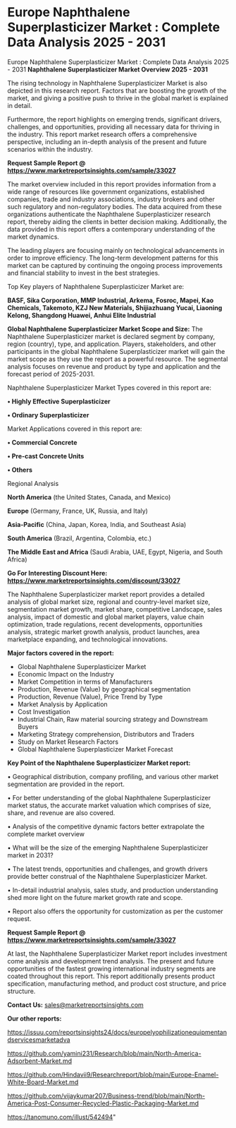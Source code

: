 # Europe Naphthalene Superplasticizer Market : Complete Data Analysis 2025 - 2031
Europe Naphthalene Superplasticizer Market : Complete Data Analysis 2025 - 2031
<Strong> Naphthalene Superplasticizer Market Overview 2025 - 2031</strong>

The rising technology in Naphthalene Superplasticizer Market is also depicted in this research report. Factors that are boosting the growth of the market, and giving a positive push to thrive in the global market is explained in detail.

Furthermore, the report highlights on emerging trends, significant drivers, challenges, and opportunities, providing all necessary data for thriving in the industry. This report market research offers a comprehensive perspective, including an in-depth analysis of the present and future scenarios within the industry.

<strong>Request Sample Report @ <a href=https://www.marketreportsinsights.com/sample/33027>https://www.marketreportsinsights.com/sample/33027</a></strong>

The market overview included in this report provides information from a wide range of resources like government organizations, established companies, trade and industry associations, industry brokers and other such regulatory and non-regulatory bodies. The data acquired from these organizations authenticate the Naphthalene Superplasticizer research report, thereby aiding the clients in better decision making. Additionally, the data provided in this report offers a contemporary understanding of the market dynamics.

The leading players are focusing mainly on technological advancements in order to improve efficiency. The long-term development patterns for this market can be captured by continuing the ongoing process improvements and financial stability to invest in the best strategies.

Top Key players of Naphthalene Superplasticizer Market are:

<strong>BASF, Sika Corporation, MMP Industrial, Arkema, Fosroc, Mapei, Kao Chemicals, Takemoto, KZJ New Materials, Shijiazhuang Yucai, Liaoning Kelong, Shangdong Huawei, Anhui Elite Industrial</strong>

<strong><b>Global Naphthalene Superplasticizer Market Scope and Size:</b></strong>
The Naphthalene Superplasticizer market is declared segment by company, region (country), type, and application. Players, stakeholders, and other participants in the global Naphthalene Superplasticizer market will gain the market scope as they use the report as a powerful resource. The segmental analysis focuses on revenue and product by type and application and the forecast period of 2025-2031.

Naphthalene Superplasticizer Market Types covered in this report are:

<strong>•  Highly Effective Superplasticizer

•  Ordinary Superplasticizer</strong>

Market Applications covered in this report are:

<strong>•  Commercial Concrete

•  Pre-cast Concrete Units

•  Others</strong> 

Regional Analysis

<strong>North America</strong> (the United States, Canada, and Mexico)

<strong>Europe</strong> (Germany, France, UK, Russia, and Italy)

<strong>Asia-Pacific</strong> (China, Japan, Korea, India, and Southeast Asia)

<strong>South America</strong> (Brazil, Argentina, Colombia, etc.)

<strong>The Middle East and Africa</strong> (Saudi Arabia, UAE, Egypt, Nigeria, and South Africa)

<strong>Go For Interesting Discount Here: <a href=https://www.marketreportsinsights.com/discount/33027>https://www.marketreportsinsights.com/discount/33027</a></strong>

The Naphthalene Superplasticizer market report provides a detailed analysis of global market size, regional and country-level market size, segmentation market growth, market share, competitive Landscape, sales analysis, impact of domestic and global market players, value chain optimization, trade regulations, recent developments, opportunities analysis, strategic market growth analysis, product launches, area marketplace expanding, and technological innovations.

<strong><b>Major factors covered in the report:</b></strong>
<ul>
  <li>Global Naphthalene Superplasticizer Market </li>
  <li>Economic Impact on the Industry</li>
  <li>Market Competition in terms of Manufacturers</li>
  <li>Production, Revenue (Value) by geographical segmentation</li>
  <li>Production, Revenue (Value), Price Trend by Type</li>
  <li>Market Analysis by Application</li>
  <li>Cost Investigation</li>
  <li>Industrial Chain, Raw material sourcing strategy and Downstream Buyers</li>
  <li>Marketing Strategy comprehension, Distributors and Traders</li>
  <li>Study on Market Research Factors</li>
  <li>Global Naphthalene Superplasticizer Market Forecast</li>
</ul>

<strong><b>Key Point of the Naphthalene Superplasticizer Market report:</b></strong>

• Geographical distribution, company profiling, and various other market segmentation are provided in the report.

• For better understanding of the global Naphthalene Superplasticizer market status, the accurate market valuation which comprises of size, share, and revenue are also covered.

• Analysis of the competitive dynamic factors better extrapolate the complete market overview

• What will be the size of the emerging Naphthalene Superplasticizer market in 2031?

• The latest trends, opportunities and challenges, and growth drivers provide better construal of the Naphthalene Superplasticizer Market.

• In-detail industrial analysis, sales study, and production understanding shed more light on the future market growth rate and scope.

• Report also offers the opportunity for customization as per the customer request.

<strong>Request Sample Report @ <a href=https://www.marketreportsinsights.com/sample/33027>https://www.marketreportsinsights.com/sample/33027</a></strong>

At last, the Naphthalene Superplasticizer Market report includes investment come analysis and development trend analysis. The present and future opportunities of the fastest growing international industry segments are coated throughout this report. This report additionally presents product specification, manufacturing method, and product cost structure, and price structure.

<strong>Contact Us:</strong>
sales@marketreportsinsights.com

<strong>Our other reports:</strong>

<a href=https://issuu.com/reportsinsights24/docs/europelyophilizationequipmentandservicesmarketadva>https://issuu.com/reportsinsights24/docs/europelyophilizationequipmentandservicesmarketadva</a>

<a href=https://github.com/yamini231/Research/blob/main/North-America-Adsorbent-Market.md>https://github.com/yamini231/Research/blob/main/North-America-Adsorbent-Market.md</a>

<a href=https://github.com/Hindavii9/Researchreport/blob/main/Europe-Enamel-White-Board-Market.md>https://github.com/Hindavii9/Researchreport/blob/main/Europe-Enamel-White-Board-Market.md</a>

<a href=https://github.com/vijaykumar207/Business-trend/blob/main/North-America-Post-Consumer-Recycled-Plastic-Packaging-Market.md>https://github.com/vijaykumar207/Business-trend/blob/main/North-America-Post-Consumer-Recycled-Plastic-Packaging-Market.md</a>

<a href=https://tanomuno.com/illust/542494>https://tanomuno.com/illust/542494</a>"
